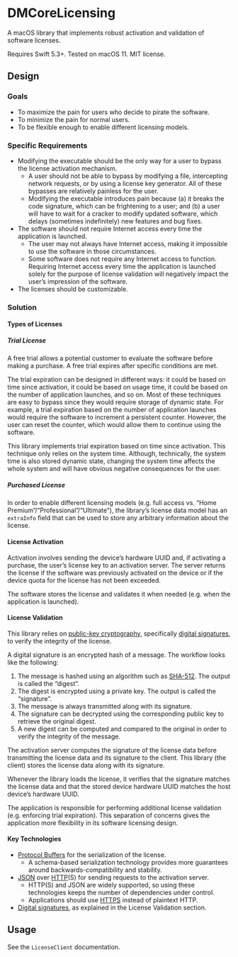 # DMCoreLicensing

A macOS library that implements robust activation and validation of software licenses.

Requires Swift 5.3+. Tested on macOS 11. MIT license.

## Design

### Goals

- To maximize the pain for users who decide to pirate the software.
- To minimize the pain for normal users.
- To be flexible enough to enable different licensing models.

### Specific Requirements

- Modifying the executable should be the only way for a user to bypass the license activation mechanism.
  - A user should not be able to bypass by modifying a file, intercepting network requests, or by using a license key generator. All of these bypasses are relatively painless for the user.
  - Modifying the executable introduces pain because (a) it breaks the code signature, which can be frightening to a user; and (b) a user will have to wait for a cracker to modify updated software, which delays (sometimes indefinitely) new features and bug fixes.
- The software should not require Internet access every time the application is launched.
  - The user may not always have Internet access, making it impossible to use the software in those circumstances.
  - Some software does not require any Internet access to function. Requiring Internet access every time the application is launched solely for the purpose of license validation will negatively impact the user’s impression of the software.
- The licenses should be customizable.

### Solution

#### Types of Licenses

##### Trial License

A free trial allows a potential customer to evaluate the software before making a purchase. A free trial expires after specific conditions are met.

The trial expiration can be designed in different ways: it could be based on time since activation, it could be based on usage time, it could be based on the number of application launches, and so on. Most of these techniques are easy to bypass since they would require storage of dynamic state. For example, a trial expiration based on the number of application launches would require the software to increment a persistent counter. However, the user can reset the counter, which would allow them to continue using the software.

This library implements trial expiration based on time since activation. This technique only relies on the system time. Although, technically, the system time is also stored dynamic state, changing the system time affects the whole system and will have obvious negative consequences for the user.

##### Purchased License

In order to enable different licensing models (e.g. full access vs. “Home Premium”/“Professional”/“Ultimate”), the library’s license data model has an `extraInfo` field that can be used to store any arbitrary information about the license.

#### License Activation

Activation involves sending the device’s hardware UUID and, if activating a purchase, the user’s license key to an activation server. The server returns the license if the software was previously activated on the device or if the device quota for the license has not been exceeded.

The software stores the license and validates it when needed (e.g. when the application is launched).

#### License Validation

This library relies on [public-key cryptography](https://en.wikipedia.org/wiki/Public-key_cryptography), specifically [digital signatures](https://en.wikipedia.org/wiki/Digital_signature), to verify the integrity of the license.

A digital signature is an encrypted hash of a message. The workflow looks like the following:

1. The message is hashed using an algorithm such as [SHA-512](https://en.wikipedia.org/wiki/SHA-512). The output is called the “digest”.
2. The digest is encrypted using a private key. The output is called the “signature”.
3. The message is always transmitted along with its signature.
4. The signature can be decrypted using the corresponding public key to retrieve the original digest.
5. A new digest can be computed and compared to the original in order to verify the integrity of the message.

The activation server computes the signature of the license data before transmitting the license data and its signature to the client. This library (the client) stores the license data along with its signature.

Whenever the library loads the license, it verifies that the signature matches the license data and that the stored device hardware UUID matches the host device’s hardware UUID.

The application is responsible for performing additional license validation (e.g. enforcing trial expiration). This separation of concerns gives the application more flexibility in its software licensing design.

#### Key Technologies

- [Protocol Buffers](https://en.wikipedia.org/wiki/Protocol_Buffers) for the serialization of the license.
  - A schema-based serialization technology provides more guarantees around backwards-compatibility and stability.
- [JSON](https://en.wikipedia.org/wiki/JSON) over [HTTP](https://en.wikipedia.org/wiki/Hypertext_Transfer_Protocol)(S) for sending requests to the activation server.
  - HTTP(S) and JSON are widely supported, so using these technologies keeps the number of dependencies under control.
  - Applications should use [HTTPS](https://en.wikipedia.org/wiki/HTTPS) instead of plaintext HTTP.
- [Digital signatures](https://en.wikipedia.org/wiki/Digital_signature), as explained in the License Validation section.

## Usage

See the `LicenseClient` documentation.
